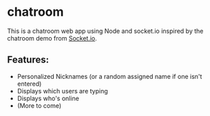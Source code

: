 # chatroom

This is a chatroom web app using Node and socket.io inspired by the chatroom demo from [Socket.io](https://socket.io/demos/chat/).

## Features:
* Personalized Nicknames (or a random assigned name if one isn't entered)
* Displays which users are typing
* Displays who's online
* (More to come)
